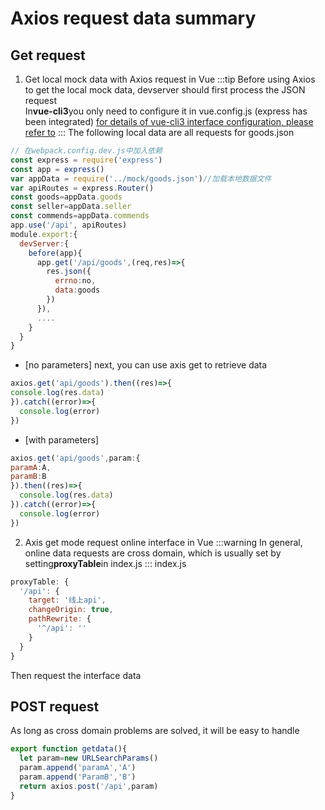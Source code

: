 # Axios request data summary
## Get request
1. Get local mock data with Axios request in Vue
:::tip
Before using Axios to get the local mock data, devserver should first process the JSON request <br>
In**vue-cli3**you only need to configure it in vue.config.js (express has been integrated) [for details of vue-cli3 interface configuration, please refer to](https://github.com/251205668/restaurant/blob/master/vue.config.js)
:::
The following local data are all requests for goods.json
```js
// 在webpack.config.dev.js中加入依赖
const express = require('express')
const app = express()
var appData = require('../mock/goods.json')//加载本地数据文件
var apiRoutes = express.Router()
const goods=appData.goods
const seller=appData.seller
const commends=appData.commends
app.use('/api', apiRoutes)
module.export:{
  devServer:{
    before(app){
      app.get('/api/goods',(req,res)=>{
        res.json({
          errno:no,
          data:goods
        })
      }),
      ....
    }
  }
}

```
- [no parameters] next, you can use axis get to retrieve data
```js
axios.get('api/goods').then((res)=>{
console.log(res.data)
}).catch((error)=>{
  console.log(error)
})
```
- [with parameters] 
```js
axios.get('api/goods',param:{
paramA:A,
paramB:B
}).then((res)=>{
  console.log(res.data)
}).catch((error)=>{
  console.log(error)
})
```
2. Axis get mode request online interface in Vue
:::warning
In general, online data requests are cross domain, which is usually set by setting**proxyTable**in index.js
:::
index.js
```js
proxyTable: {
  '/api': {
    target: '线上api',
    changeOrigin: true,
    pathRewrite: {
      '^/api': ''  
    }
  }
}
```
Then request the interface data
## POST request
As long as cross domain problems are solved, it will be easy to handle
```js
export function getdata(){
  let param=new URLSearchParams()
  param.append('paramA','A')
  param.append('ParamB','B')
  return axios.post('/api',param)
}
```

